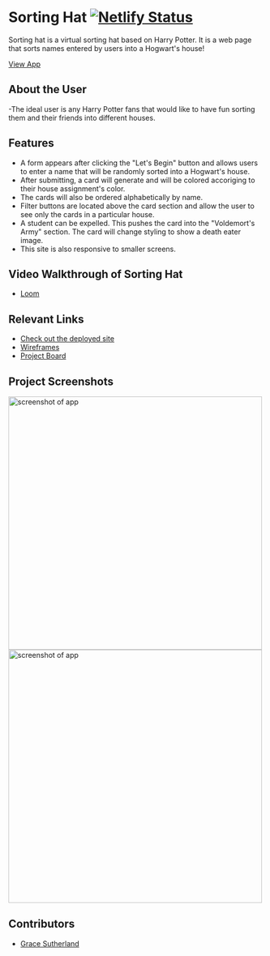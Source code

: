 # Sorting Hat  [![Netlify Status](https://api.netlify.com/api/v1/badges/99e025e8-9332-4b3b-8d31-effd980cecd1/deploy-status)](https://app.netlify.com/sites/welcometohogwarts/deploys)

Sorting hat is a virtual sorting hat based on Harry Potter. It is a web page that sorts names entered by users into a Hogwart's house! 

[View App](https://welcometohogwarts.netlify.app/)

## About the User 
-The ideal user is any Harry Potter fans that would like to have fun sorting them and their friends into different houses. 

## Features 
- A form appears after clicking the "Let's Begin" button and allows users to enter a name that will be randomly sorted into a Hogwart's house.
- After submitting, a card will generate and will be colored accoriging to their house assignment's color. 
- The cards will also be ordered alphabetically by name. 
- Filter buttons are located above the card section and allow the user to see only the cards in a particular house.
- A student can be expelled. This pushes the card into the "Voldemort's Army" section. The card will change styling to show a death eater image.
- This site is also responsive to smaller screens.

## Video Walkthrough of Sorting Hat
- [Loom](https://www.loom.com/share/d7f4a9e653904939a725b4fc5bf9481c)

## Relevant Links
- [Check out the deployed site](https://welcometohogwarts.netlify.app/)
- [Wireframes](https://docs.google.com/presentation/d/1r_VpKcOZM_Qfgd5FtYpsMFMQmU0xozn5-bvSQy4Pv8s/edit?usp=sharing)
- [Project Board](https://github.com/rgs1690/sorting-hat/projects)

## Project Screenshots 
<img width="500" alt="screenshot of app" src="https://user-images.githubusercontent.com/78558344/128576842-d6195527-4966-4e26-9dc1-ff7928a353da.png">
<img width="500" alt="screenshot of app" src="https://user-images.githubusercontent.com/78558344/128576858-7c1a08be-534b-48d4-94db-0f6fd49a488b.png">

## Contributors
- [Grace Sutherland](https://github.com/rgs1690)
